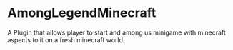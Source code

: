 # AmongLegendMinecraft
A Plugin that allows player to start and among us minigame with minecraft aspects to it on a fresh minecraft world.
